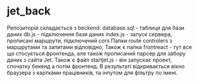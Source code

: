 # jet_back
Репозиторій складається з beckend:
database.sql - таблиця для бази даних
db.js - підключення бази даних
index.js - запуск сервера, прописані маршрути, підключений cors
Папки route controlers з маршрутами та запитами відповідно;
Також є папка frontreact - тут все що стосується фронтенда, але також прописаний парсер для забору даних з сайта Jet.
Також є файл startjet.js - він запускає проект, спочатку бекенд а потім фронтенд. В результаті відкривається вікно браузера з картками працівників, та інпутом
для фільтру по імені.
